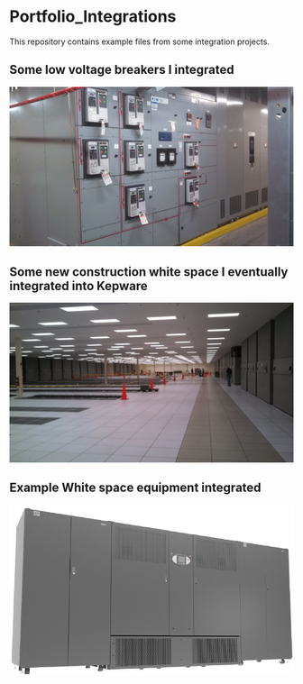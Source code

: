 # Portfolio_Integrations
This repository contains example files from some integration projects.

## Some low voltage breakers I integrated
![Example Low Voltage breakers](https://github.com/makalkas/Portfolio_Integrations/blob/main/Pictures/IMG_20130507_080414_007.jpg)

## Some new construction white space I eventually integrated into Kepware
![Example New construction Whitespace](https://github.com/makalkas/Portfolio_Integrations/blob/main/Pictures/IMG_20130403_084730_060.jpg)

## Example White space equipment integrated
![Example New construction Whitespace](https://github.com/makalkas/Portfolio_Integrations/blob/main/Pictures/FPC-integration.png)


